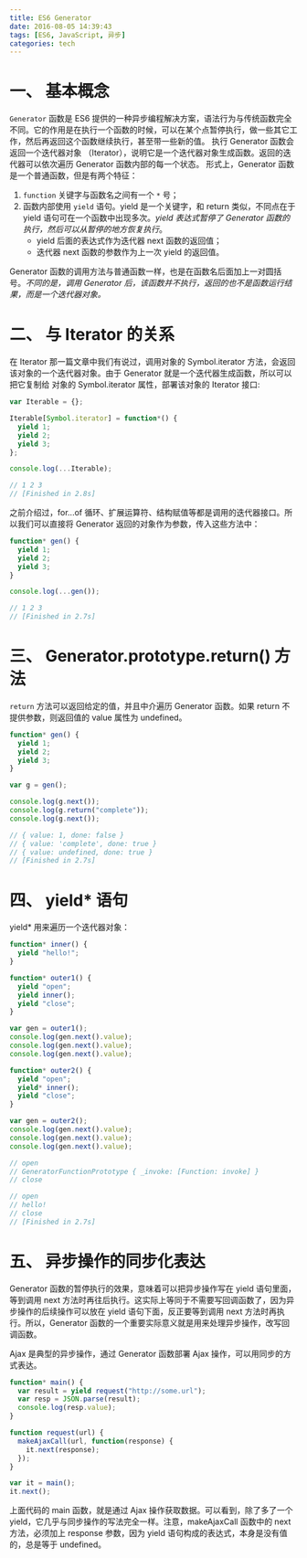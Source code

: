 ```yaml
---
title: ES6 Generator
date: 2016-08-05 14:39:43
tags: [ES6, JavaScript, 异步]
categories: tech
---
```


# 一、 基本概念

`Generator` 函数是 ES6 提供的一种异步编程解决方案，语法行为与传统函数完全不同。它的作用是在执行一个函数的时候，可以在某个点暂停执行，做一些其它工作，然后再返回这个函数继续执行，甚至带一些新的值。
执行 Generator 函数会返回一个迭代器对象 （Iterator），说明它是一个迭代器对象生成函数。返回的迭代器可以依次遍历 Generator 函数内部的每一个状态。
形式上，Generator 函数是一个普通函数，但是有两个特征：

1. `function` 关键字与函数名之间有一个 `*` 号；
2. 函数内部使用 `yield` 语句。yield 是一个关键字，和 return 类似，不同点在于 yield 语句可在一个函数中出现多次。_yield 表达式暂停了 Generator 函数的执行，然后可以从暂停的地方恢复执行_。
   - yield 后面的表达式作为迭代器 next 函数的返回值；
   - 迭代器 next 函数的参数作为上一次 yield 的返回值。

Generator 函数的调用方法与普通函数一样，也是在函数名后面加上一对圆括号。_不同的是，调用 Generator 后，该函数并不执行，返回的也不是函数运行结果，而是一个迭代器对象。_

<!--more-->

# 二、 与 Iterator 的关系

在 Iterator 那一篇文章中我们有说过，调用对象的 Symbol.iterator 方法，会返回该对象的一个迭代器对象。由于 Generator 就是一个迭代器生成函数，所以可以把它复制给 对象的 Symbol.iterator 属性，部署该对象的 Iterator 接口:

```javascript
var Iterable = {};

Iterable[Symbol.iterator] = function*() {
  yield 1;
  yield 2;
  yield 3;
};

console.log(...Iterable);

// 1 2 3
// [Finished in 2.8s]
```

之前介绍过，for...of 循环、扩展运算符、结构赋值等都是调用的迭代器接口。所以我们可以直接将 Generator 返回的对象作为参数，传入这些方法中：

```javascript
function* gen() {
  yield 1;
  yield 2;
  yield 3;
}

console.log(...gen());

// 1 2 3
// [Finished in 2.7s]
```

# 三、 Generator.prototype.return() 方法

`return` 方法可以返回给定的值，并且中介遍历 Generator 函数。如果 return 不提供参数，则返回值的 value 属性为 undefined。

```javascript
function* gen() {
  yield 1;
  yield 2;
  yield 3;
}

var g = gen();

console.log(g.next());
console.log(g.return("complete"));
console.log(g.next());

// { value: 1, done: false }
// { value: 'complete', done: true }
// { value: undefined, done: true }
// [Finished in 2.7s]
```

# 四、 yield\* 语句

yield\* 用来遍历一个迭代器对象：

```javascript
function* inner() {
  yield "hello!";
}

function* outer1() {
  yield "open";
  yield inner();
  yield "close";
}

var gen = outer1();
console.log(gen.next().value);
console.log(gen.next().value);
console.log(gen.next().value);

function* outer2() {
  yield "open";
  yield* inner();
  yield "close";
}

var gen = outer2();
console.log(gen.next().value);
console.log(gen.next().value);
console.log(gen.next().value);

// open
// GeneratorFunctionPrototype { _invoke: [Function: invoke] }
// close

// open
// hello!
// close
// [Finished in 2.7s]
```

# 五、 异步操作的同步化表达

Generator 函数的暂停执行的效果，意味着可以把异步操作写在 yield 语句里面，等到调用 next 方法时再往后执行。这实际上等同于不需要写回调函数了，因为异步操作的后续操作可以放在 yield 语句下面，反正要等到调用 next 方法时再执行。所以，Generator 函数的一个重要实际意义就是用来处理异步操作，改写回调函数。

Ajax 是典型的异步操作，通过 Generator 函数部署 Ajax 操作，可以用同步的方式表达。

```javascript
function* main() {
  var result = yield request("http://some.url");
  var resp = JSON.parse(result);
  console.log(resp.value);
}

function request(url) {
  makeAjaxCall(url, function(response) {
    it.next(response);
  });
}

var it = main();
it.next();
```

上面代码的 main 函数，就是通过 Ajax 操作获取数据。可以看到，除了多了一个 yield，它几乎与同步操作的写法完全一样。注意，makeAjaxCall 函数中的 next 方法，必须加上 response 参数，因为 yield 语句构成的表达式，本身是没有值的，总是等于 undefined。
